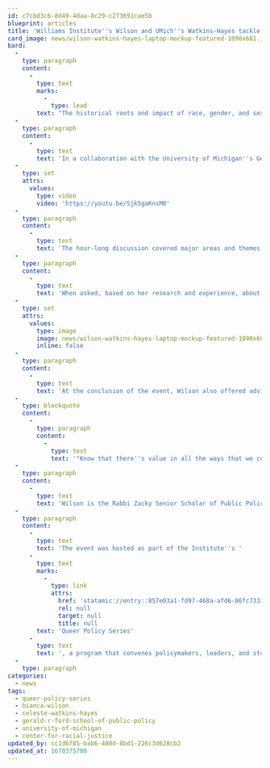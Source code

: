 ```yaml
---
id: c7cbd3c6-8d49-4daa-8c29-c273691cae5b
blueprint: articles
title: 'Williams Institute''s Wilson and UMich''s Watkins-Hayes tackle racial foundations of LGBT rights'
card_image: news/wilson-watkins-hayes-laptop-mockup-featured-1090x681.jpg
bard:
  -
    type: paragraph
    content:
      -
        type: text
        marks:
          -
            type: lead
        text: "The historical roots and impact of race, gender, and sexuality shape public policy as both a disciplinary field and as a course of action.\_"
  -
    type: paragraph
    content:
      -
        type: text
        text: 'In a collaboration with the University of Michigan''s Gerald R. Ford School of Public Policy, the Institute recently welcomed Dr. Bianca D.M. Wilson and Dr. Celeste Watkins-Hayes in conversation around the racial foundations of LGBT rights. '
  -
    type: set
    attrs:
      values:
        type: video
        video: 'https://youtu.be/Sjk5gaKnsM0'
  -
    type: paragraph
    content:
      -
        type: text
        text: 'The hour-long discussion covered major areas and themes of current research related to queer and trans people of color, poverty, system-involved youth, and more.'
  -
    type: paragraph
    content:
      -
        type: text
        text: 'When asked, based on her research and experience, about what the overall social and cultural conversation is missing or getting wrong around public policy and LGBT rights, Wilson said, "When we think about what kind of bills and protections are at play now or on the horizon that are specific to sexual orientation and gender identity, like the Equality Act or efforts to protect the rights of trans-youth and trans people to receive gender affirming care, it''s not that that''s getting it wrong." She continued, "It''s that the data on disparities and lived experiences of LGBTQ people clearly should be driving how we frame what it means to be an LGBT rights issue. It should be driving us to broaden that." And for a number of issues—poverty, food insecurity, and homelessness in particular—she says that while sexual orientation and gender identity specific anti-discrimination protections are important foundations, they "aren''t gonna do it alone." "That really should be leading us to think about what are the policies that will improve economic well-being of neighborhoods overall," she added.'
  -
    type: set
    attrs:
      values:
        type: image
        image: news/wilson-watkins-hayes-laptop-mockup-featured-1090x681.jpg
        inline: false
  -
    type: paragraph
    content:
      -
        type: text
        text: 'At the conclusion of the event, Wilson also offered advice to students:'
  -
    type: blockquote
    content:
      -
        type: paragraph
        content:
          -
            type: text
            text: '"Know that there''s value in all the ways that we come at social justice work... Spend some time finding someone who is doing something that excites you, then ask them how they got there. You are likely to find out that for every three to five people that you find that you like the work that they are doing, that they got there in different ways, so it opens up multiple paths to getting to that work."'
  -
    type: paragraph
    content:
      -
        type: text
        text: 'Wilson is the Rabbi Zacky Senior Scholar of Public Policy at the Williams Institute and an expert in system-involved LGBTQ youth, LGBT poverty, and sexual health among queer women. Watkins-Hayes is the dean of the Ford School, founding director of the school''s Center for Racial Justice, and has been internationally recognized for her research at the intersection of inequality, public policy, and institutions, with a special focus on urban poverty and race, class, and gender studies.'
  -
    type: paragraph
    content:
      -
        type: text
        text: 'The event was hosted as part of the Institute''s '
      -
        type: text
        marks:
          -
            type: link
            attrs:
              href: 'statamic://entry::857e03a1-fd97-468a-afd6-86fc7331ff87'
              rel: null
              target: null
              title: null
        text: 'Queer Policy Series'
      -
        type: text
        text: ', a program that convenes policymakers, leaders, and students to examine policies at various levels that impact queer and trans students and youth, and provides tools for effecting policy changes that embrace and affirm diverse sexualities and genders.'
  -
    type: paragraph
categories:
  - news
tags:
  - queer-policy-series
  - bianca-wilson
  - celeste-watkins-hayes
  - gerald-r-ford-school-of-public-policy
  - university-of-michigan
  - center-for-racial-justice
updated_by: cc1d6f85-bab6-480d-8bd1-226c3d628cb2
updated_at: 1670375700
---
```

